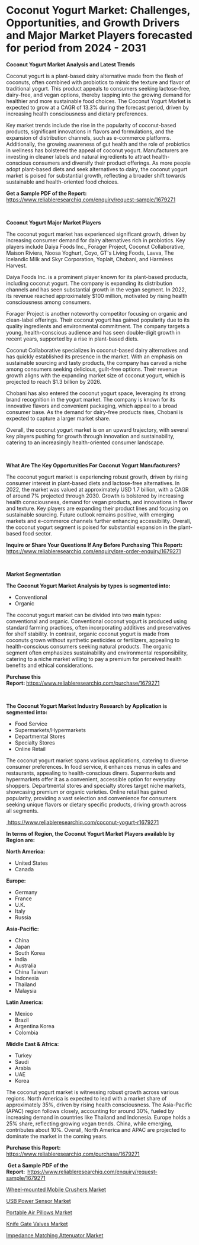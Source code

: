 <p><h1>Coconut Yogurt Market: Challenges, Opportunities, and Growth Drivers and Major Market Players forecasted for period from 2024 - 2031</h1></p><p><strong>Coconut Yogurt Market Analysis and Latest Trends</strong></p>
<p><p>Coconut yogurt is a plant-based dairy alternative made from the flesh of coconuts, often combined with probiotics to mimic the texture and flavor of traditional yogurt. This product appeals to consumers seeking lactose-free, dairy-free, and vegan options, thereby tapping into the growing demand for healthier and more sustainable food choices. The Coconut Yogurt Market is expected to grow at a CAGR of 13.3% during the forecast period, driven by increasing health consciousness and dietary preferences. </p><p>Key market trends include the rise in the popularity of coconut-based products, significant innovations in flavors and formulations, and the expansion of distribution channels, such as e-commerce platforms. Additionally, the growing awareness of gut health and the role of probiotics in wellness has bolstered the appeal of coconut yogurt. Manufacturers are investing in cleaner labels and natural ingredients to attract health-conscious consumers and diversify their product offerings. As more people adopt plant-based diets and seek alternatives to dairy, the coconut yogurt market is poised for substantial growth, reflecting a broader shift towards sustainable and health-oriented food choices.</p></p>
<p><strong>Get a Sample PDF of the Report:&nbsp;</strong> <a href="https://www.reliableresearchiq.com/enquiry/request-sample/1679271?utm_campaign=1412&utm_medium=2&utm_source=Github&utm_content=ia&utm_term=13102024&utm_id=coconut-yogurt">https://www.reliableresearchiq.com/enquiry/request-sample/1679271</a></p>
<p>&nbsp;</p>
<p><strong>Coconut Yogurt Major Market Players</strong></p>
<p><p>The coconut yogurt market has experienced significant growth, driven by increasing consumer demand for dairy alternatives rich in probiotics. Key players include Daiya Foods Inc., Forager Project, Coconut Collaborative, Maison Riviera, Noosa Yoghurt, Coyo, GT's Living Foods, Lavva, The Icelandic Milk and Skyr Corporation, Yoplait, Chobani, and Harmless Harvest.</p><p>Daiya Foods Inc. is a prominent player known for its plant-based products, including coconut yogurt. The company is expanding its distribution channels and has seen substantial growth in the vegan segment. In 2022, its revenue reached approximately $100 million, motivated by rising health consciousness among consumers.</p><p>Forager Project is another noteworthy competitor focusing on organic and clean-label offerings. Their coconut yogurt has gained popularity due to its quality ingredients and environmental commitment. The company targets a young, health-conscious audience and has seen double-digit growth in recent years, supported by a rise in plant-based diets.</p><p>Coconut Collaborative specializes in coconut-based dairy alternatives and has quickly established its presence in the market. With an emphasis on sustainable sourcing and tasty products, the company has carved a niche among consumers seeking delicious, guilt-free options. Their revenue growth aligns with the expanding market size of coconut yogurt, which is projected to reach $1.3 billion by 2026.</p><p>Chobani has also entered the coconut yogurt space, leveraging its strong brand recognition in the yogurt market. The company is known for its innovative flavors and convenient packaging, which appeal to a broad consumer base. As the demand for dairy-free products rises, Chobani is expected to capture a larger market share.</p><p>Overall, the coconut yogurt market is on an upward trajectory, with several key players pushing for growth through innovation and sustainability, catering to an increasingly health-oriented consumer landscape.</p></p>
<p>&nbsp;</p>
<p><strong>What Are The Key Opportunities For Coconut Yogurt Manufacturers?</strong></p>
<p><p>The coconut yogurt market is experiencing robust growth, driven by rising consumer interest in plant-based diets and lactose-free alternatives. In 2022, the market was valued at approximately USD 1.7 billion, with a CAGR of around 7% projected through 2030. Growth is bolstered by increasing health consciousness, demand for vegan products, and innovations in flavor and texture. Key players are expanding their product lines and focusing on sustainable sourcing. Future outlook remains positive, with emerging markets and e-commerce channels further enhancing accessibility. Overall, the coconut yogurt segment is poised for substantial expansion in the plant-based food sector.</p></p>
<p><strong>Inquire or Share Your Questions If Any Before Purchasing This Report:</strong> <a href="https://www.reliableresearchiq.com/enquiry/pre-order-enquiry/1679271?utm_campaign=1412&utm_medium=2&utm_source=Github&utm_content=ia&utm_term=13102024&utm_id=coconut-yogurt">https://www.reliableresearchiq.com/enquiry/pre-order-enquiry/1679271</a></p>
<p>&nbsp;</p>
<p><strong>Market Segmentation</strong></p>
<p><strong>The Coconut Yogurt Market Analysis by types is segmented into:</strong></p>
<p><ul><li>Conventional</li><li>Organic</li></ul></p>
<p><p>The coconut yogurt market can be divided into two main types: conventional and organic. Conventional coconut yogurt is produced using standard farming practices, often incorporating additives and preservatives for shelf stability. In contrast, organic coconut yogurt is made from coconuts grown without synthetic pesticides or fertilizers, appealing to health-conscious consumers seeking natural products. The organic segment often emphasizes sustainability and environmental responsibility, catering to a niche market willing to pay a premium for perceived health benefits and ethical considerations.</p></p>
<p><strong>Purchase this Report:&nbsp;</strong><a href="https://www.reliableresearchiq.com/purchase/1679271?utm_campaign=1412&utm_medium=2&utm_source=Github&utm_content=ia&utm_term=13102024&utm_id=coconut-yogurt">https://www.reliableresearchiq.com/purchase/1679271</a></p>
<p>&nbsp;</p>
<p><strong>The Coconut Yogurt Market Industry Research by Application is segmented into:</strong></p>
<p><ul><li>Food Service</li><li>Supermarkets/Hypermarkets</li><li>Departmental Stores</li><li>Specialty Stores</li><li>Online Retail</li></ul></p>
<p><p>The coconut yogurt market spans various applications, catering to diverse consumer preferences. In food service, it enhances menus in cafes and restaurants, appealing to health-conscious diners. Supermarkets and hypermarkets offer it as a convenient, accessible option for everyday shoppers. Departmental stores and specialty stores target niche markets, showcasing premium or organic varieties. Online retail has gained popularity, providing a vast selection and convenience for consumers seeking unique flavors or dietary specific products, driving growth across all segments.</p></p>
<p><a href="https://www.reliableresearchiq.com/coconut-yogurt-r1679271?utm_campaign=1412&utm_medium=2&utm_source=Github&utm_content=ia&utm_term=13102024&utm_id=coconut-yogurt">&nbsp;https://www.reliableresearchiq.com/coconut-yogurt-r1679271</a></p>
<p><strong>In terms of Region, the Coconut Yogurt Market Players available by Region are:</strong></p>
<p>
    <p> <strong> North America: </strong>
        <ul>
            <li>United States</li>
            <li>Canada</li>
        </ul>
        </p> 
    <p> <strong> Europe: </strong>
        <ul>
            <li>Germany</li>
            <li>France</li>
            <li>U.K.</li>
            <li>Italy</li>
            <li>Russia</li>
        </ul>
        </p> 
    <p> <strong> Asia-Pacific: </strong>
        <ul>
            <li>China</li>
            <li>Japan</li>
            <li>South Korea</li>
            <li>India</li>
            <li>Australia</li>
            <li>China Taiwan</li>
            <li>Indonesia</li>
            <li>Thailand</li>
            <li>Malaysia</li>
        </ul>
        </p> 
    <p> <strong> Latin America: </strong>
        <ul>
            <li>Mexico</li>
            <li>Brazil</li>
            <li>Argentina Korea</li>
            <li>Colombia</li>
        </ul>
        </p> 
    <p> <strong> Middle East & Africa: </strong>
        <ul>
            <li>Turkey</li>
            <li>Saudi</li>
            <li>Arabia</li>
            <li>UAE</li>
            <li>Korea</li>
        </ul>
    </p>
    </p>
<p><p>The coconut yogurt market is witnessing robust growth across various regions. North America is expected to lead with a market share of approximately 35%, driven by rising health consciousness. The Asia-Pacific (APAC) region follows closely, accounting for around 30%, fueled by increasing demand in countries like Thailand and Indonesia. Europe holds a 25% share, reflecting growing vegan trends. China, while emerging, contributes about 10%. Overall, North America and APAC are projected to dominate the market in the coming years.</p></p>
<p><strong>Purchase this Report: </strong><a href="https://www.reliableresearchiq.com/purchase/1679271?utm_campaign=1412&utm_medium=2&utm_source=Github&utm_content=ia&utm_term=13102024&utm_id=coconut-yogurt">https://www.reliableresearchiq.com/purchase/1679271</a></p>
<p>&nbsp;<strong>Get a Sample PDF of the Report:&nbsp;&nbsp;</strong><a href="https://www.reliableresearchiq.com/enquiry/request-sample/1679271?utm_campaign=1412&utm_medium=2&utm_source=Github&utm_content=ia&utm_term=13102024&utm_id=coconut-yogurt">https://www.reliableresearchiq.com/enquiry/request-sample/1679271</a></p>
<p><strong></strong></p>
<p><p><a href="https://github.com/delmasportse2/Market-Research-Report-List-1/blob/main/wheel-mounted-mobile-crushers-market.md?utm_campaign=1412&utm_medium=2&utm_source=Github&utm_content=ia&utm_term=13102024&utm_id=coconut-yogurt">Wheel-mounted Mobile Crushers Market</a></p><p><a href="https://www.linkedin.com/pulse/navigating-usb-power-sensor-market-expert-analysis-forecast-xltof?utm_campaign=1412&utm_medium=2&utm_source=Github&utm_content=ia&utm_term=13102024&utm_id=coconut-yogurt">USB Power Sensor Market</a></p><p><a href="https://github.com/shantaev7par/Market-Research-Report-List-1/blob/main/portable-air-pillows-market.md?utm_campaign=1412&utm_medium=2&utm_source=Github&utm_content=ia&utm_term=13102024&utm_id=coconut-yogurt">Portable Air Pillows Market</a></p><p><a href="https://issuu.com/reportprime-2/docs/knife-gate-valves-market-size-2030._d856b93a1c75e5?utm_campaign=1412&utm_medium=2&utm_source=Github&utm_content=ia&utm_term=13102024&utm_id=coconut-yogurt">Knife Gate Valves Market</a></p><p><a href="https://www.linkedin.com/pulse/impedance-matching-attenuator-market-outlook-current-assessment-3teqf?utm_campaign=1412&utm_medium=2&utm_source=Github&utm_content=ia&utm_term=13102024&utm_id=coconut-yogurt">Impedance Matching Attenuator Market</a></p></p>